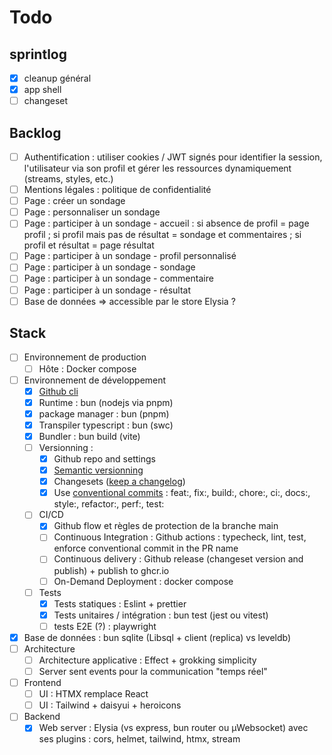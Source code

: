 # Todo

## sprintlog

- [x] cleanup général
- [x] app shell
- [ ] changeset

## Backlog

- [ ] Authentification : utiliser cookies / JWT signés pour identifier la session, l'utilisateur via son profil et gérer les ressources dynamiquement (streams, styles, etc.)
- [ ] Mentions légales : politique de confidentialité
- [ ] Page : créer un sondage
- [ ] Page : personnaliser un sondage
- [ ] Page : participer à un sondage - accueil : si absence de profil = page profil ; si profil mais pas de résultat = sondage et commentaires ; si profil et résultat = page résultat
- [ ] Page : participer à un sondage - profil personnalisé
- [ ] Page : participer à un sondage - sondage
- [ ] Page : participer à un sondage - commentaire
- [ ] Page : participer à un sondage - résultat
- [ ] Base de données => accessible par le store Elysia ?

## Stack

- [ ] Environnement de production
  - [ ] Hôte : Docker compose
- [ ] Environnement de développement
  - [x] [Github cli](https://github.com/cli/cli/blob/trunk/docs/install_linux.md)
  - [x] Runtime : bun (nodejs via pnpm)
  - [x] package manager : bun (pnpm)
  - [x] Transpiler typescript : bun (swc)
  - [x] Bundler : bun build (vite)
  - [ ] Versionning :
    - [x] Github repo and settings
    - [x] [Semantic versionning](https://semver.org/)
    - [x] Changesets ([keep a changelog](https://keepachangelog.com/en/1.0.0/))
    - [x] Use [conventional commits](https://www.conventionalcommits.org/en/v1.0.0/) : feat:, fix:, build:, chore:, ci:, docs:, style:, refactor:, perf:, test:
  - [ ] CI/CD
    - [x] Github flow et règles de protection de la branche main
    - [ ] Continuous Integration : Github actions : typecheck, lint, test, enforce conventional commit in the PR name
    - [ ] Continuous delivery : Github release (changeset version and publish) + publish to ghcr.io
    - [ ] On-Demand Deployment : docker compose
  - [ ] Tests
    - [x] Tests statiques : Eslint + prettier
    - [x] Tests unitaires / intégration : bun test (jest ou vitest)
    - [ ] tests E2E (?) : playwright
- [x] Base de données : bun sqlite (Libsql + client (replica) vs leveldb)
- [ ] Architecture
  - [ ] Architecture applicative : Effect + grokking simplicity
  - [ ] Server sent events pour la communication "temps réel"
- [ ] Frontend
  - [ ] UI : HTMX remplace React
  - [ ] UI : Tailwind + daisyui + heroicons
- [ ] Backend
  - [x] Web server : Elysia (vs express, bun router ou µWebsocket) avec ses plugins : cors, helmet, tailwind, htmx, stream
